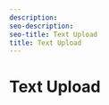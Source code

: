 ```yaml
---
description: 
seo-description: 
seo-title: Text Upload
title: Text Upload
---
```


# Text Upload



